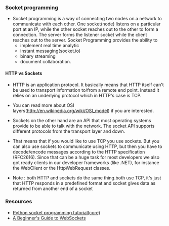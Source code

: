 ### Socket programming
* Socket programming is a way of connecting two nodes on a network to communicate with each other. One socket(node) listens on a particular port at an IP, while the other socket reaches out to the other to form a connection. The server forms the listener socket while the client reaches out to the server.
Socket Programming provides the ability to 
  * implement real time analytic
  * instant messaging(socket.io)
  * binary streaming
  * document collaboration.

#### HTTP vs Sockets
* HTTP is an application protocol. It basically means that HTTP itself can't be used to transport information to/from a remote end point. Instead it relies on an underlying protocol which in HTTP's case is TCP.

* You can read more about OSI layers(http://en.wikipedia.org/wiki/OSI_model) if you are interested.

* Sockets on the other hand are an API that most operating systems provide to be able to talk with the network. The socket API supports different protocols from the transport layer and down.

* That means that if you would like to use TCP you use sockets. But you can also use sockets to communicate using HTTP, but then you have to decode/encode messages according to the HTTP specification (RFC2616). Since that can be a huge task for most developers we also got ready clients in our developer frameworks (like .NET), for instance the WebClient or the HttpWebRequest classes.

* Note : both HTTP and sockets do the same thing.both use TCP, it's just that HTTP responds in a predefined format and socket gives data as returned from another end of a socket


### Resources
* [Python socket programming tutorial(core)](https://www.youtube.com/watch?v=3QiPPX-KeSc)
* [A Beginner's Guide to WebSockets](https://www.youtube.com/watch?v=8ARodQ4Wlf4)